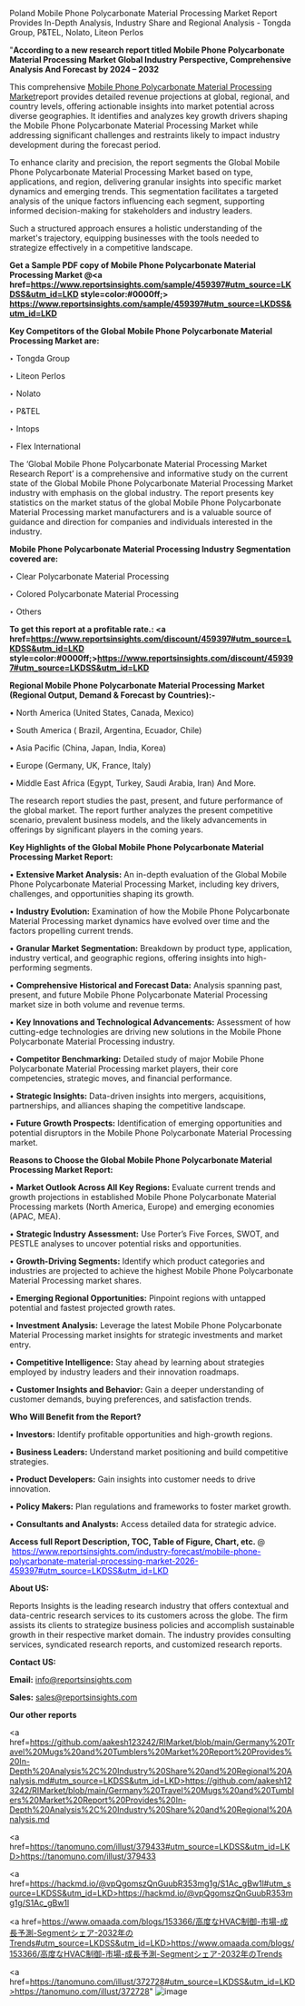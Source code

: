 Poland Mobile Phone Polycarbonate Material Processing Market Report Provides In-Depth Analysis, Industry Share and Regional Analysis - Tongda Group, P&TEL, Nolato, Liteon Perlos

"<strong>According to a new research report titled Mobile Phone Polycarbonate Material Processing Market Global Industry Perspective, Comprehensive Analysis And Forecast by 2024 – 2032</strong>

This comprehensive <a href=https://www.reportsinsights.com/sample/459397>Mobile Phone Polycarbonate Material Processing Market</a>report provides detailed revenue projections at global, regional, and country levels, offering actionable insights into market potential across diverse geographies. It identifies and analyzes key growth drivers shaping the Mobile Phone Polycarbonate Material Processing Market while addressing significant challenges and restraints likely to impact industry development during the forecast period.

To enhance clarity and precision, the report segments the Global Mobile Phone Polycarbonate Material Processing Market based on type, applications, and region, delivering granular insights into specific market dynamics and emerging trends. This segmentation facilitates a targeted analysis of the unique factors influencing each segment, supporting informed decision-making for stakeholders and industry leaders.

Such a structured approach ensures a holistic understanding of the market's trajectory, equipping businesses with the tools needed to strategize effectively in a competitive landscape.

<strong>Get a Sample PDF copy of Mobile Phone Polycarbonate Material Processing Market </strong><strong>@<a href=https://www.reportsinsights.com/sample/459397#utm_source=LKDSS&utm_id=LKD style=color:#0000ff;> https://www.reportsinsights.com/sample/459397#utm_source=LKDSS&utm_id=LKD</a></strong></font>

<strong>Key Competitors of the Global Mobile Phone Polycarbonate Material Processing Market are:</strong>

‣ Tongda Group

‣ Liteon Perlos

‣ Nolato

‣ P&TEL

‣ Intops

‣ Flex International

The ‘Global Mobile Phone Polycarbonate Material Processing Market Research Report’ is a comprehensive and informative study on the current state of the Global Mobile Phone Polycarbonate Material Processing Market industry with emphasis on the global industry. The report presents key statistics on the market status of the global Mobile Phone Polycarbonate Material Processing market manufacturers and is a valuable source of guidance and direction for companies and individuals interested in the industry.

<strong>Mobile Phone Polycarbonate Material Processing Industry Segmentation covered are:</strong>

‣ Clear Polycarbonate Material Processing

‣ Colored Polycarbonate Material Processing

‣ Others

<strong>To get this report at a profitable rate.: <a href=https://www.reportsinsights.com/discount/459397#utm_source=LKDSS&utm_id=LKD style=color:#0000ff;>https://www.reportsinsights.com/discount/459397#utm_source=LKDSS&utm_id=LKD</a></strong></font>

<strong>Regional Mobile Phone Polycarbonate Material Processing Market (Regional Output, Demand &amp; Forecast by Countries):-</strong>

• North America (United States, Canada, Mexico)

• South America ( Brazil, Argentina, Ecuador, Chile)

• Asia Pacific (China, Japan, India, Korea)

• Europe (Germany, UK, France, Italy)

• Middle East Africa (Egypt, Turkey, Saudi Arabia, Iran) And More.

The research report studies the past, present, and future performance of the global market. The report further analyzes the present competitive scenario, prevalent business models, and the likely advancements in offerings by significant players in the coming years.

<strong>Key Highlights of the Global Mobile Phone Polycarbonate Material Processing Market Report:</strong>

• <strong>Extensive Market Analysis:</strong> An in-depth evaluation of the Global Mobile Phone Polycarbonate Material Processing Market, including key drivers, challenges, and opportunities shaping its growth.

• <strong>Industry Evolution:</strong> Examination of how the Mobile Phone Polycarbonate Material Processing market dynamics have evolved over time and the factors propelling current trends.

• <strong>Granular Market Segmentation:</strong> Breakdown by product type, application, industry vertical, and geographic regions, offering insights into high-performing segments.

• <strong>Comprehensive Historical and Forecast Data:</strong> Analysis spanning past, present, and future Mobile Phone Polycarbonate Material Processing market size in both volume and revenue terms.

• <strong>Key Innovations and Technological Advancements:</strong> Assessment of how cutting-edge technologies are driving new solutions in the Mobile Phone Polycarbonate Material Processing industry.

• <strong>Competitor Benchmarking:</strong> Detailed study of major Mobile Phone Polycarbonate Material Processing market players, their core competencies, strategic moves, and financial performance.

• <strong>Strategic Insights:</strong> Data-driven insights into mergers, acquisitions, partnerships, and alliances shaping the competitive landscape.

• <strong>Future Growth Prospects:</strong> Identification of emerging opportunities and potential disruptors in the Mobile Phone Polycarbonate Material Processing market.

<strong>Reasons to Choose the Global Mobile Phone Polycarbonate Material Processing Market Report:</strong>

• <strong>Market Outlook Across All Key Regions:</strong> Evaluate current trends and growth projections in established Mobile Phone Polycarbonate Material Processing markets (North America, Europe) and emerging economies (APAC, MEA).

• <strong>Strategic Industry Assessment:</strong> Use Porter’s Five Forces, SWOT, and PESTLE analyses to uncover potential risks and opportunities.

• <strong>Growth-Driving Segments:</strong> Identify which product categories and industries are projected to achieve the highest Mobile Phone Polycarbonate Material Processing market shares.

• <strong>Emerging Regional Opportunities:</strong> Pinpoint regions with untapped potential and fastest projected growth rates.

• <strong>Investment Analysis:</strong> Leverage the latest Mobile Phone Polycarbonate Material Processing market insights for strategic investments and market entry.

• <strong>Competitive Intelligence:</strong> Stay ahead by learning about strategies employed by industry leaders and their innovation roadmaps.

• <strong>Customer Insights and Behavior:</strong> Gain a deeper understanding of customer demands, buying preferences, and satisfaction trends.

<strong>Who Will Benefit from the Report?</strong>

• <strong>Investors:</strong> Identify profitable opportunities and high-growth regions.

• <strong>Business Leaders:</strong> Understand market positioning and build competitive strategies.

• <strong>Product Developers:</strong> Gain insights into customer needs to drive innovation.

• <strong>Policy Makers:</strong> Plan regulations and frameworks to foster market growth.

• <strong>Consultants and Analysts:</strong> Access detailed data for strategic advice.
</ul>
<strong>Access full Report Description, TOC, Table of Figure, Chart, etc. </strong>@  <a href=https://www.reportsinsights.com/industry-forecast/mobile-phone-polycarbonate-material-processing-market-2026-459397#utm_source=LKDSS&utm_id=LKD style=color:#0000ff;>https://www.reportsinsights.com/industry-forecast/mobile-phone-polycarbonate-material-processing-market-2026-459397#utm_source=LKDSS&utm_id=LKD</a></font>

<strong><strong>About US</strong>:</strong>

Reports Insights is the leading research industry that offers contextual and data-centric research services to its customers across the globe. The firm assists its clients to strategize business policies and accomplish sustainable growth in their respective market domain. The industry provides consulting services, syndicated research reports, and customized research reports.

<strong>Contact US:</strong>

<p class=""""><b>Email:</b> <a href=mailto:info@reportsinsights.com>info@reportsinsights.com</a></p>
<p class=""""><b>Sales:</b> <a href=mailto:sales@reportsinsights.com>sales@reportsinsights.com</a></p>

<strong>Our other reports</strong>

<a href=https://github.com/aakesh123242/RIMarket/blob/main/Germany%20Travel%20Mugs%20and%20Tumblers%20Market%20Report%20Provides%20In-Depth%20Analysis%2C%20Industry%20Share%20and%20Regional%20Analysis.md#utm_source=LKDSS&utm_id=LKD>https://github.com/aakesh123242/RIMarket/blob/main/Germany%20Travel%20Mugs%20and%20Tumblers%20Market%20Report%20Provides%20In-Depth%20Analysis%2C%20Industry%20Share%20and%20Regional%20Analysis.md</a>

<a href=https://tanomuno.com/illust/379433#utm_source=LKDSS&utm_id=LKD>https://tanomuno.com/illust/379433</a>

<a href=https://hackmd.io/@vpQgomszQnGuubR353mg1g/S1Ac_gBw1l#utm_source=LKDSS&utm_id=LKD>https://hackmd.io/@vpQgomszQnGuubR353mg1g/S1Ac_gBw1l</a>

<a href=https://www.omaada.com/blogs/153366/高度なHVAC制御-市場-成長予測-Segmentシェア-2032年のTrends#utm_source=LKDSS&utm_id=LKD>https://www.omaada.com/blogs/153366/高度なHVAC制御-市場-成長予測-Segmentシェア-2032年のTrends</a>

<a href=https://tanomuno.com/illust/372728#utm_source=LKDSS&utm_id=LKD>https://tanomuno.com/illust/372728</a>"
![image](https://github.com/user-attachments/assets/337cf4d1-f20c-439c-8ec2-f2592d73e954)
